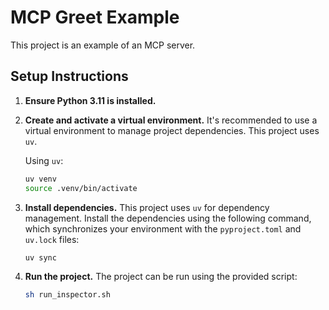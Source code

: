 # MCP Greet Example

This project is an example of an MCP server.

## Setup Instructions

1.  **Ensure Python 3.11 is installed.**
2.  **Create and activate a virtual environment.**
    It's recommended to use a virtual environment to manage project dependencies. This project uses `uv`.

    Using `uv`:
    ```bash
    uv venv
    source .venv/bin/activate
    ```

3.  **Install dependencies.**
    This project uses `uv` for dependency management. Install the dependencies using the following command, which synchronizes your environment with the `pyproject.toml` and `uv.lock` files:
    ```bash
    uv sync
    ```

4.  **Run the project.**
    The project can be run using the provided script:
    ```bash
    sh run_inspector.sh
    ```
